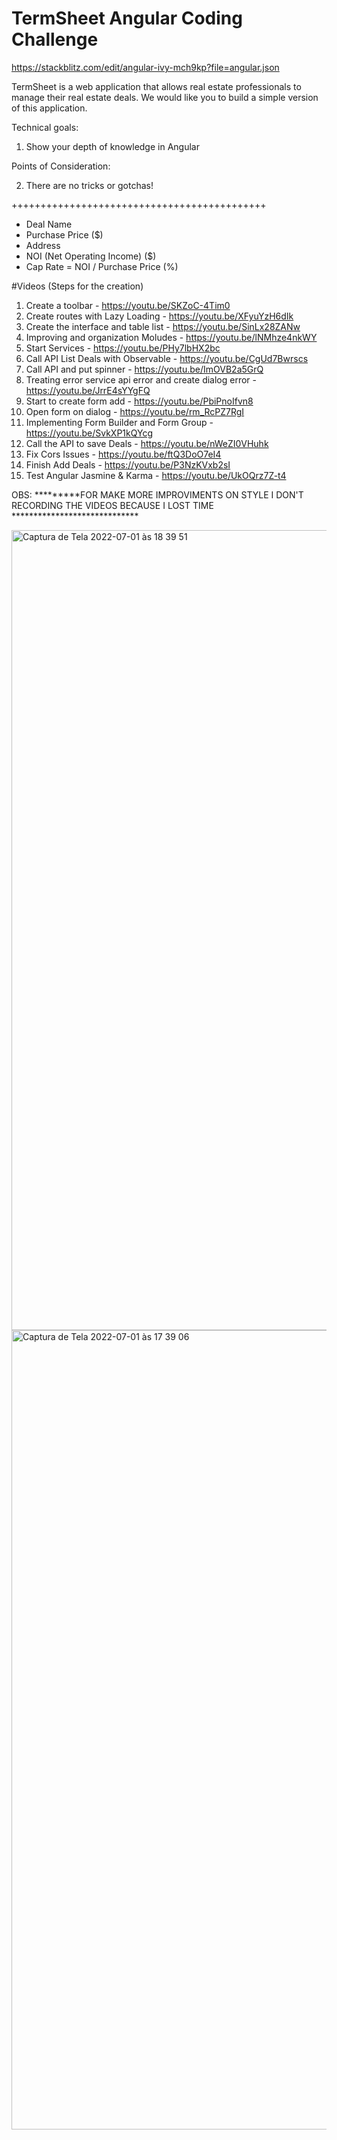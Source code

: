 # TermSheet Angular Coding Challenge

https://stackblitz.com/edit/angular-ivy-mch9kp?file=angular.json

TermSheet is a web application that allows real estate professionals to manage their real estate deals. We would like you to build a simple version of this application.

Technical goals:

1. Show your depth of knowledge in Angular

Points of Consideration:

2. There are no tricks or gotchas!

++++++++++++++++++++++++++++++++++++++++++++

- Deal Name 
- Purchase Price ($) 
- Address 
- NOI (Net Operating Income) ($) 
- Cap Rate = NOI / Purchase Price (%)


#Videos (Steps for the creation)
1. Create a toolbar - https://youtu.be/SKZoC-4Tim0
2. Create routes with Lazy Loading - https://youtu.be/XFyuYzH6dIk
3. Create the interface and table list - https://youtu.be/SinLx28ZANw
4. Improving and organization Moludes - https://youtu.be/lNMhze4nkWY
5. Start Services - https://youtu.be/PHy7lbHX2bc
6. Call API List Deals with Observable - https://youtu.be/CgUd7Bwrscs
7. Call API and put spinner - https://youtu.be/ImOVB2a5GrQ
8. Treating error service api error and create dialog error - https://youtu.be/JrrE4sYYgFQ
9. Start to create form add - https://youtu.be/PbiPnoIfvn8
10. Open form on dialog - https://youtu.be/rm_RcPZ7RgI
11. Implementing Form Builder and Form Group - https://youtu.be/SvkXP1kQYcg
12. Call the API to save Deals - https://youtu.be/nWeZI0VHuhk
13. Fix Cors Issues - https://youtu.be/ftQ3DoO7eI4
14. Finish Add Deals - https://youtu.be/P3NzKVxb2sI
15. Test Angular Jasmine & Karma  - https://youtu.be/UkOQrz7Z-t4

OBS: *********FOR MAKE MORE IMPROVIMENTS ON STYLE I DON'T RECORDING THE VIDEOS BECAUSE I LOST TIME *****************************

<img width="1280" alt="Captura de Tela 2022-07-01 às 18 39 51" src="https://user-images.githubusercontent.com/32207134/176971826-a898e745-f1b7-4833-9f85-9214860d04db.png">

<img width="1279" alt="Captura de Tela 2022-07-01 às 17 39 06" src="https://user-images.githubusercontent.com/32207134/176971824-9133d038-3125-4228-b693-f099a919bdb9.png">




